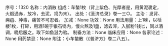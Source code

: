 序号：1320
名称：内消散
组成：车螯1枚（背上紫色、光厚者是，用黄泥裹定，火煅通赤，放冷，去泥，捣为末）。
出处：《圣济总录》卷一三○。
主治：发背、痈疽、肿毒，痛苦不可忍者。
加减：None
功效：None
用法用量：上1味，以栝楼1枚，打碎，用酒1碗于银石锅内，慢火熬及1盏，滤去滓，入腻粉1钱匕，同以酒调，晚后服之。取下如鱼涎为验。
制备方法：None
临床应用：None
各家论述：None
用药禁忌：None
附注：小车螯散（《普济方》卷二八五）。
